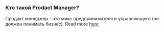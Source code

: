 ### Кто такой Prodact Manager?
Продакт менеджер - это микс предпринимателя и управляющего (он должен понимать бизнес).
Read more [here](./README_2.xlsx)